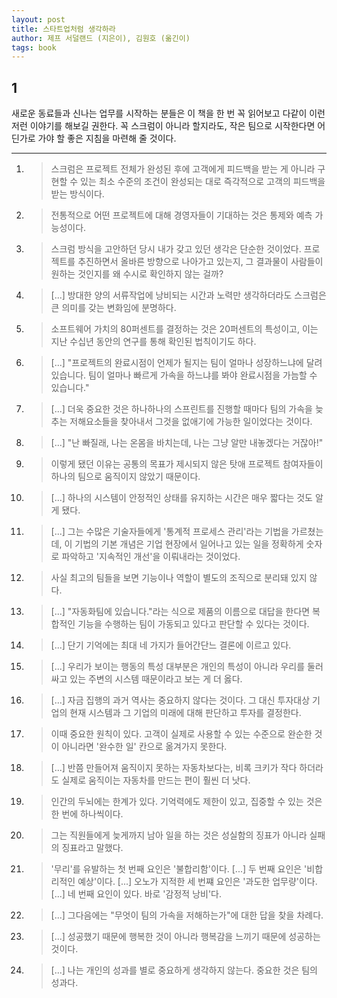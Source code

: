 ```yaml
---
layout: post
title: 스타트업처럼 생각하라 
author: 제프 서덜랜드 (지은이), 김원호 (옮긴이)
tags: book
---
```


## 1
새로운 동료들과 신나는 업무를 시작하는 분들은 이 책을 한 번 꼭 읽어보고 다같이 이런저런 이야기를 해보길 권한다. 꼭 스크럼이 아니라 할지라도, 작은 팀으로 시작한다면 어딘가로 가야 할 좋은 지침을 마련해 줄 것이다.

----

1. > 스크럼은 프로젝트 전체가 완성된 후에 고객에게 피드백을 받는 게 아니라 구현할 수 있는 최소 수준의 조건이 완성되는 대로 즉각적으로 고객의 피드백을 받는 방식이다.

2. > 전통적으로 어떤 프로젝트에 대해 경영자들이 기대하는 것은 통제와 예측 가능성이다.

3. > 스크럼 방식을 고안하던 당시 내가 갖고 있던 생각은 단순한 것이었다. 프로젝트를 추진하면서 올바른 방향으로 나아가고 있는지, 그 결과물이 사람들이 원하는 것인지를 왜 수시로 확인하지 않는 걸까?

4. > [...] 방대한 양의 서류작업에 낭비되는 시간과 노력만 생각하더라도 스크럼은 큰 의미를 갖는 변화임에 분명하다.

5. > 소프트웨어 가치의 80퍼센트를 결정하는 것은 20퍼센트의 특성이고, 이는 지난 수십년 동안의 연구를 통해 확인된 법칙이기도 하다.

6. > [...] "프로젝트의 완료시점이 언제가 될지는 팀이 얼마나 성장하느냐에 달려 있습니다.  팀이 얼마나 빠르게 가속을 하느냐를 봐야 완료시점을 가늠할 수 있습니다."

7. > [...] 더욱 중요한 것은 하나하나의 스프린트를 진행할 때마다 팀의 가속을 늦추는 저해요소들을 찾아내서 그것을 없애기에 가능한 일이었다는 것이다.

8. > [...] "난 빠질래, 나는 온몸을 바치는데, 나는 그냥 알만 내놓겠다는 거잖아!"

9. > 이렇게 됐던 이유는 공통의 목표가 제시되지 않은 탓애 프로젝트 참여자들이 하나의 팀으로 움직이지 않았기 때문이다.

10. > [...] 하나의 시스템이 안정적인 상태를 유지하는 시간은 매우 짧다는 것도 알게 됐다.

11. > [...] 그는 수많은 기술자들에게 '통계적 프로세스 관리'라는 기법을 가르쳤는데, 이 기법의 기본 개념은 기업 현장에서 일어나고 있는 일을 정확하게 숫자로 파악하고 '지속적인 개선'을 이뤄내라는 것이었다.

12. > 사실 최고의 팀들을 보면 기능이나 역할이 별도의 조직으로 분리돼 있지 않다.

13. > [...] "자동화팀에 있습니다."라는 식으로 제품의 이름으로 대답을 한다면 복합적인 기능을 수행하는 팀이 가동되고 있다고 판단할 수 있다는 것이다.

14. > [...] 단기 기억에는 최대 네 가지가 들어간단느 결론에 이르고 있다.

15. > [...] 우리가 보이는 행동의 특성 대부분은 개인의 특성이 아니라 우리를 둘러싸고 있는 주변의 시스템 때문이라고 보는 게 더 옳다.

16. > [...] 자금 집행의 과거 역사는 중요하지 않다는 것이다. 그 대신 투자대상 기업의 현재 시스템과 그 기업의 미래에 대해 판단하고 투자를 결정한다.

17. > 이때 중요한 원칙이 있다. 고객이 실제로 사용할 수 있는 수준으로 완순한 것이 아니라면 '완수한 일' 칸으로 옮겨가지 못한다.

18. > [...] 반쯤 만들어져 움직이지 못하는 자동차보다는, 비록 크키가 작다 하더라도 실제로 움직이는 자동차를 만드는 편이 훨씬 더 낫다.

19. > 인간의 두뇌에는 한계가 있다. 기억력에도 제한이 있고, 집중할 수 있는 것은 한 번에 하나씩이다.

20. > 그는 직원들에게 늦게까지 남아 일을 하는 것은 성실함의 징표가 아니라 실패의 징표라고 말했다.

21. > '무리'를 유발하는 첫 번째 요인은 '불합리함'이다. [...] 두 번째 요인은 '비합리적인 예상'이다. [...] 오노가 지적한 세 번쨰 요인은 '과도한 업무량'이다. [...] 네 번째 요인이 있다. 바로 '감정적 낭비'다.

22. > [...] 그다음에는 "무엇이 팀의 가속을 저해하는가"에 대한 답을 찾을 차례다.

23. > [...] 성공했기 때문에 행복한 것이 아니라 행복감을 느끼기 때문에 성공하는 것이다.

24. > [...] 나는 개인의 성과를 별로 중요하게 생각하지 않는다. 중요한 것은 팀의 성과다.


